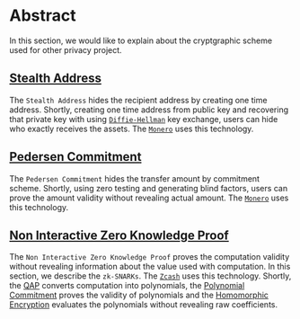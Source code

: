 # Abstract
In this section, we would like to explain about the cryptgraphic scheme used for other privacy project.

## [Stealth Address](stealth_address.md)
The `Stealth Address` hides the recipient address by creating one time address. Shortly, creating one time address from public key and recovering that private key with using [`Diffie-Hellman`](https://ieeexplore.ieee.org/document/1055638) key exchange, users can hide who exactly receives the assets. The [`Monero`](https://www.getmonero.org/) uses this technology.

## [Pedersen Commitment](pedersen_commitment.md)
The `Pedersen Commitment` hides the transfer amount by commitment scheme. Shortly, using zero testing and generating blind factors, users can prove the amount validity without revealing actual amount. The [`Monero`](https://www.getmonero.org/) uses this technology.

## [Non Interactive Zero Knowledge Proof](non_interactive_zero_knowlege_proof.md)
The `Non Interactive Zero Knowledge Proof` proves the computation validity without revealing information about the value used with computation. In this section, we describe the `zk-SNARKs`. The [`Zcash`](https://z.cash/) uses this technology. Shortly, the [QAP](4_3_1_qap.md) converts computation into polynomials, the [Polynomial Commitment](4_3_2_polynomial_commitment.md) proves the validity of polynomials and the [Homomorphic Encryption](4_3_3_homomorphic_encryption.md) evaluates the polynomials without revealing raw coefficients.
